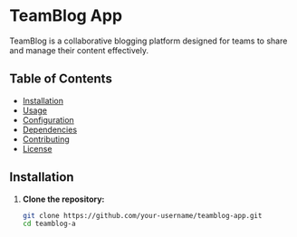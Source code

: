 # TeamBlog App

TeamBlog is a collaborative blogging platform designed for teams to share and manage their content effectively.

## Table of Contents

- [Installation](#installation)
- [Usage](#usage)
- [Configuration](#configuration)
- [Dependencies](#dependencies)
- [Contributing](#contributing)
- [License](#license)

## Installation

1. **Clone the repository:**

    ```bash
    git clone https://github.com/your-username/teamblog-app.git
    cd teamblog-a